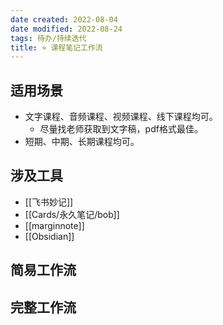 ```yaml
---
date created: 2022-08-04
date modified: 2022-08-24
tags: 待办/持续迭代
title: » 课程笔记工作流
---
```


## 适用场景

- 文字课程、音频课程、视频课程、线下课程均可。
	- 尽量找老师获取到文字稿，pdf格式最佳。
- 短期、中期、长期课程均可。

## 涉及工具

- [[飞书妙记]]
- [[Cards/永久笔记/bob]]
- [[marginnote]]
- [[Obsidian]]

## 简易工作流

## 完整工作流
